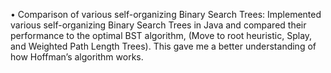•	Comparison of various self-organizing Binary Search Trees:
Implemented various self-organizing Binary Search Trees in Java and compared their performance to the optimal BST algorithm, (Move to root heuristic, Splay, and Weighted Path Length Trees). This gave me a better understanding of how Hoffman’s algorithm works.
